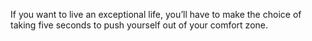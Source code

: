 If you want to live an exceptional life, you’ll have to make the choice of taking five seconds to push yourself out of your comfort zone.
